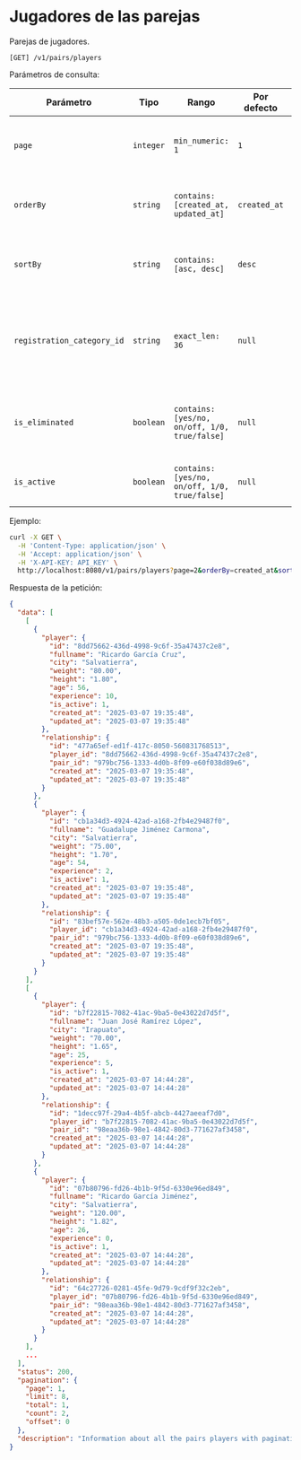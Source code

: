 # Jugadores de las parejas

Parejas de jugadores.

```
[GET] /v1/pairs/players
```

Parámetros de consulta:

| Parámetro | Tipo | Rango | Por defecto | Descripción |
| --------- | ---- | ----- | ----------- | ----------- |
| `page` | `integer` | `min_numeric: 1` | `1` | Número de la página de resultados de las parejas de jugadores. |
| `orderBy` | `string` | `contains: [created_at, updated_at]` | `created_at` | Campo de ordenamiento de las parejas de jugadores. |
| `sortBy` | `string` | `contains: [asc, desc]` | `desc` | Modo de ordenamiento de las parejas de jugadores. |
| `registration_category_id` | `string` | `exact_len: 36` | `null` | Identificador de la categoría de inscripción de las parejas de jugadores ([ver](../registration-categories/index.html)). |
| `is_eliminated` | `boolean` | `contains: [yes/no, on/off, 1/0, true/false]` | `null` | Filtrar las parejas de jugadores por estatus de eliminación. |
| `is_active` | `boolean` | `contains: [yes/no, on/off, 1/0, true/false]` | `null` | Filtrar las parejas por estatus de actividad. |

Ejemplo:

```bash
curl -X GET \
  -H 'Content-Type: application/json' \
  -H 'Accept: application/json' \
  -H 'X-API-KEY: API_KEY' \
  http://localhost:8080/v1/pairs/players?page=2&orderBy=created_at&sortBy=desc&registration_category_id=cba89529-0ba9-49e4-85ad-83e63c8e9d7e&is_eliminated=true&is_active=true
```

Respuesta de la petición:

```json
{
  "data": [
    [
      {
        "player": {
          "id": "8dd75662-436d-4998-9c6f-35a47437c2e8",
          "fullname": "Ricardo García Cruz",
          "city": "Salvatierra",
          "weight": "80.00",
          "height": "1.80",
          "age": 56,
          "experience": 10,
          "is_active": 1,
          "created_at": "2025-03-07 19:35:48",
          "updated_at": "2025-03-07 19:35:48"
        },
        "relationship": {
          "id": "477a65ef-ed1f-417c-8050-560831768513",
          "player_id": "8dd75662-436d-4998-9c6f-35a47437c2e8",
          "pair_id": "979bc756-1333-4d0b-8f09-e60f038d89e6",
          "created_at": "2025-03-07 19:35:48",
          "updated_at": "2025-03-07 19:35:48"
        }
      },
      {
        "player": {
          "id": "cb1a34d3-4924-42ad-a168-2fb4e29487f0",
          "fullname": "Guadalupe Jiménez Carmona",
          "city": "Salvatierra",
          "weight": "75.00",
          "height": "1.70",
          "age": 54,
          "experience": 2,
          "is_active": 1,
          "created_at": "2025-03-07 19:35:48",
          "updated_at": "2025-03-07 19:35:48"
        },
        "relationship": {
          "id": "83bef57e-562e-48b3-a505-0de1ecb7bf05",
          "player_id": "cb1a34d3-4924-42ad-a168-2fb4e29487f0",
          "pair_id": "979bc756-1333-4d0b-8f09-e60f038d89e6",
          "created_at": "2025-03-07 19:35:48",
          "updated_at": "2025-03-07 19:35:48"
        }
      }
    ],
    [
      {
        "player": {
          "id": "b7f22815-7082-41ac-9ba5-0e43022d7d5f",
          "fullname": "Juan José Ramírez López",
          "city": "Irapuato",
          "weight": "70.00",
          "height": "1.65",
          "age": 25,
          "experience": 5,
          "is_active": 1,
          "created_at": "2025-03-07 14:44:28",
          "updated_at": "2025-03-07 14:44:28"
        },
        "relationship": {
          "id": "1decc97f-29a4-4b5f-abcb-4427aeeaf7d0",
          "player_id": "b7f22815-7082-41ac-9ba5-0e43022d7d5f",
          "pair_id": "98eaa36b-98e1-4842-80d3-771627af3458",
          "created_at": "2025-03-07 14:44:28",
          "updated_at": "2025-03-07 14:44:28"
        }
      },
      {
        "player": {
          "id": "07b80796-fd26-4b1b-9f5d-6330e96ed849",
          "fullname": "Ricardo García Jiménez",
          "city": "Salvatierra",
          "weight": "120.00",
          "height": "1.82",
          "age": 26,
          "experience": 0,
          "is_active": 1,
          "created_at": "2025-03-07 14:44:28",
          "updated_at": "2025-03-07 14:44:28"
        },
        "relationship": {
          "id": "64c27726-0281-45fe-9d79-9cdf9f32c2eb",
          "player_id": "07b80796-fd26-4b1b-9f5d-6330e96ed849",
          "pair_id": "98eaa36b-98e1-4842-80d3-771627af3458",
          "created_at": "2025-03-07 14:44:28",
          "updated_at": "2025-03-07 14:44:28"
        }
      }
    ],
    ...
  ],
  "status": 200,
  "pagination": {
    "page": 1,
    "limit": 8,
    "total": 1,
    "count": 2,
    "offset": 0
  },
  "description": "Information about all the pairs players with pagination"
}
```
